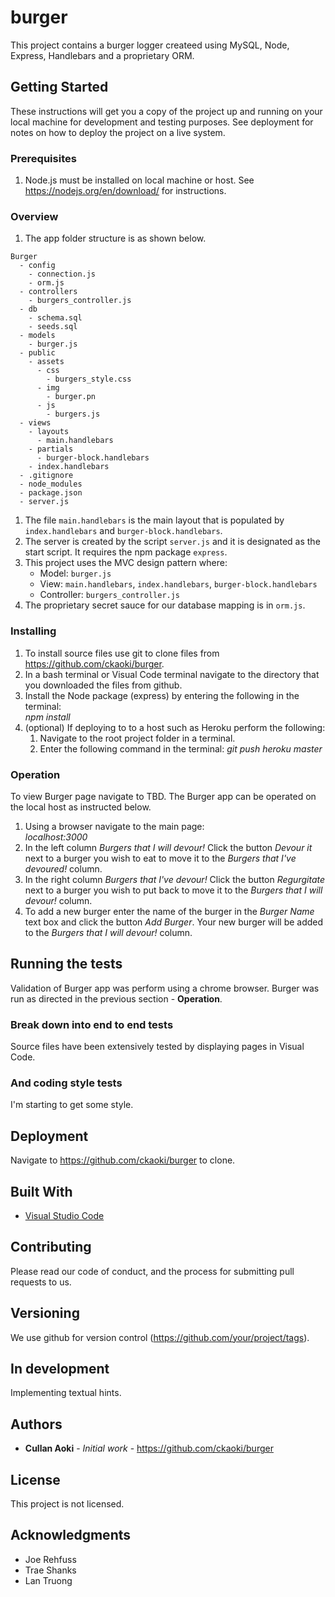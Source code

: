 # burger

This project contains a burger logger createed using MySQL, Node, Express, Handlebars and a proprietary ORM. 

## Getting Started

These instructions will get you a copy of the project up and running on your local machine for development and testing purposes. See deployment for notes on how to deploy the project on a live system.

### Prerequisites
1. Node.js must be installed on local machine or host. See https://nodejs.org/en/download/ for instructions.
  
### Overview
1. The app folder structure is as shown below.

  ```
  Burger
    - config
      - connection.js
      - orm.js
    - controllers
      - burgers_controller.js
    - db
      - schema.sql
      - seeds.sql
    - models
      - burger.js
    - public
      - assets
        - css
          - burgers_style.css
        - img
          - burger.pn
        - js
          - burgers.js
    - views
      - layouts
        - main.handlebars
      - partials
        - burger-block.handlebars
      - index.handlebars        
    - .gitignore
    - node_modules
    - package.json
    - server.js
  ```

1. The file `main.handlebars` is the main layout that is populated by `index.handlebars` and `burger-block.handlebars`.
2. The server is created by the script `server.js` and it is designated as the start script. It requires the npm package `express`.
3. This project uses the MVC design pattern where:
   * Model: `burger.js`
   * View:  `main.handlebars`, `index.handlebars`, `burger-block.handlebars`
   * Controller: `burgers_controller.js`
4. The proprietary secret sauce for our database mapping is in `orm.js`.


### Installing

1. To install source files use git to clone files from https://github.com/ckaoki/burger.
2. In a bash terminal or Visual Code terminal navigate to the directory that you downloaded the files from github.
3. Install the Node package (express) by entering the following in the terminal:   
    *npm install* 
4. (optional) If deploying to to a host such as Heroku perform the following:
   1. Navigate to the root project folder in a terminal.
   2. Enter the following command in the terminal:
   *git push heroku master*

### Operation
To view Burger page navigate to TBD.
The Burger app can be operated on the local host as instructed below.
1. Using a browser navigate to the main page:   
    *localhost:3000*  
2. In the left column *Burgers that I will devour!* Click the button *Devour it* next to a burger you wish to eat to move it to the *Burgers that I've devoured!* column.  
3. In the right column *Burgers that I've devour!* Click the button *Regurgitate* next to a burger you wish to put back to move it to the *Burgers that I will devour!* column. 
4. To add a new burger enter the name of the burger in the *Burger Name* text box and click the button *Add Burger*. Your new burger will be added to the *Burgers that I will devour!* column. 


## Running the tests

Validation of Burger app was perform using a chrome browser. Burger was run as directed in the previous section - **Operation**.  

### Break down into end to end tests

Source files have been extensively tested by displaying pages in Visual Code.

### And coding style tests

I'm starting to get some style.

## Deployment

Navigate to https://github.com/ckaoki/burger to clone.

## Built With

* [Visual Studio Code](https://code.visualstudio.com/)

## Contributing

Please read our code of conduct, and the process for submitting pull requests to us.

## Versioning

We use github for version control (https://github.com/your/project/tags). 

## In development
Implementing textual hints.

## Authors

* **Cullan Aoki** - *Initial work* - https://github.com/ckaoki/burger

## License

This project is not licensed.

## Acknowledgments
* Joe Rehfuss
* Trae Shanks
* Lan Truong

